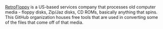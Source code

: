 [RetroFloppy](https://retrofloppy.com) is a US-based services company that processes old computer media - floppy disks, Zip/Jaz disks, CD ROMs, basically anything that spins.
This GitHub organization houses free tools that are used in converting some of the files that come off of that media.
